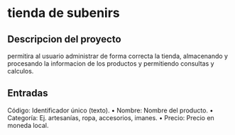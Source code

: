 # tienda de subenirs 

## Descripcion del proyecto
permitira al usuario administrar de forma correcta la tienda, almacenando y procesando la informacion de los productos y permitiendo consultas y calculos.


## Entradas
Código: Identificador único (texto).
• Nombre: Nombre del producto.
• Categoría: Ej. artesanías, ropa, accesorios, imanes.
• Precio: Precio en moneda local.

